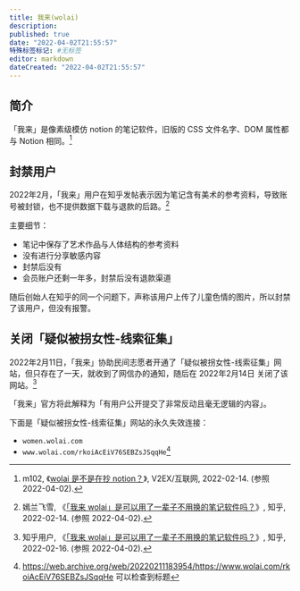 ```yaml
---
title: 我来(wolai)
description:
published: true
date: "2022-04-02T21:55:57"
特殊标签标记: #无标签
editor: markdown
dateCreated: "2022-04-02T21:55:57"
---
```


## 简介

「我来」是像素级模仿 notion 的笔记软件，旧版的 CSS 文件名字、DOM 属性都与 Notion 相同。[^3749]

[^3749]: m102, 《[wolai 是不是在抄 notion？](https://web.archive.org/web/20220310082828/https://www.v2ex.com/t/833749)》, V2EX/互联网, 2022-02-14. (参照 2022-04-02).

## 封禁用户

2022年2月，「我来」用户在知乎发帖表示因为笔记含有美术的参考资料，导致账号被封锁，也不提供数据下载与退款的后路。[^9252]

[^9252]: 嫣兰飞雪, 《[「我来 wolai」是可以用了一辈子不用换的笔记软件吗？](https://web.archive.org/web/20220330052507/https://www.zhihu.com/question/500054607/answer/2347925279)》, 知乎, 2022-02-14. (参照 2022-04-02).

主要细节：

+   笔记中保存了艺术作品与人体结构的参考资料
+   没有进行分享敏感内容
+   封禁后没有
+   会员账户还剩一年多，封禁后没有退款渠道

随后创始人在知乎的同一个问题下，声称该用户上传了儿童色情的图片，所以封禁了该用户，但没有报警。

## 关闭「疑似被拐女性-线索征集」

2022年2月11日，「我来」协助民间志愿者开通了「疑似被拐女性-线索征集」网站，但只存在了一天，就收到了网信办的通知，随后在 2022年2月14日 关闭了该网站。[^9318]

[^9318]: 知乎用户, 《[「我来 wolai」是可以用了一辈子不用换的笔记软件吗？](https://www.zhihu.com/question/500054607/answer/2350931877)》, 知乎, 2022-02-16. (参照 2022-04-02).

「我来」官方将此解释为「有用户公开提交了非常反动且毫无逻辑的内容」。

下面是「疑似被拐女性-线索征集」网站的永久失效连接：

+ `women.wolai.com`
+ `www.wolai.com/rkoiAcEiV76SEBZsJSqqHe`[^iaurl]

[^iaurl]: <https://web.archive.org/web/20220211183954/https://www.wolai.com/rkoiAcEiV76SEBZsJSqqHe> 可以检查到标题
